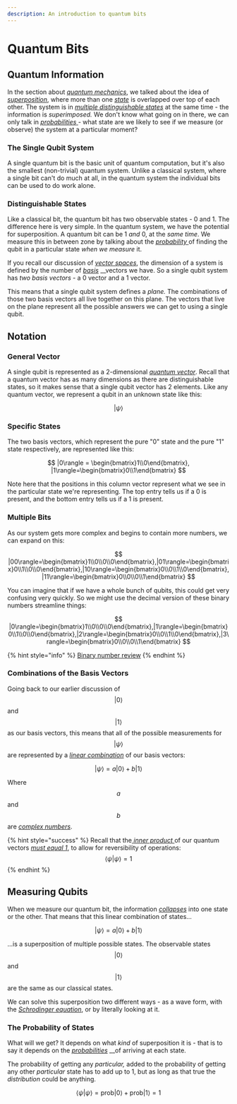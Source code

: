 ```yaml
---
description: An introduction to quantum bits
---
```


# Quantum Bits

## Quantum Information

In the section about [_quantum mechanics_](../physics/quantum-mechanics.md), we talked about the idea of [_superposition_](../physics/quantum-mechanics.md#superposition), where more than one [_state_](../physics/classical-mechanics.md#state) is overlapped over top of each other. The system is in [_multiple distinguishable states_](../physics/quantum-mechanics.md#distinguishable-states) at the same time - the information is _superimposed._ We don't know what going on in there, we can only talk in [_probabilities_ ](../physics/quantum-mechanics.md#probability)- what state are we likely to see if we measure \(or observe\) the system at a particular moment?

### The Single Qubit System

A single quantum bit is the basic unit of quantum computation, but it's also the smallest \(non-trivial\) quantum system. Unlike a classical system, where a single bit can't do much at all, in the quantum system the individual bits can be used to do work alone.

### Distinguishable States

Like a classical bit, the quantum bit has two observable states - 0 and 1. The difference here is very simple. In the quantum system, we have the potential for superposition. A quantum bit can be 1 _and_ 0, at the _same time_. We measure this in between zone by talking about the [_probability_ ](../physics/quantum-mechanics.md#probability)of finding the qubit in a particular state _when we measure_ it.

If you recall our discussion of [_vector spaces_](../linear-algebra/space-dimension-and-span.md#space), the dimension of a system is defined by the number of [_basis_](../linear-algebra/space-dimension-and-span.md#basis) __vectors we have. So a single qubit system has _two basis vectors_ - a 0 vector and a 1 vector. 

This means that a single qubit system defines a _plane._ The combinations of those two basis vectors all live together on this plane. The vectors that live on the plane represent all the possible answers we can get to using a single qubit.

## Notation

### General Vector

A single qubit is represented as a 2-dimensional [_quantum vector_](../physics/quantum-mechanics.md#quantum-vectors). Recall that a quantum vector has as many dimensions as there are distinguishable states, so it makes sense that a single qubit vector has 2 elements. Like any quantum vector, we represent a qubit in an unknown state like this:

$$
|\psi\rangle
$$

### Specific States

The two basis vectors, which represent the pure "0" state and the pure "1" state respectively, are represented like this:

$$
|0\rangle = \begin{bmatrix}1\\0\end{bmatrix}, |1\rangle=\begin{bmatrix}0\\1\end{bmatrix}
$$

Note here that the positions in this column vector represent what we see in the particular state we're representing. The top entry tells us if a 0 is present, and the bottom entry tells us if a 1 is present.

### Multiple Bits

As our system gets more complex and begins to contain more numbers, we can expand on this:

$$
|00\rangle=\begin{bmatrix}1\\0\\0\\0\end{bmatrix},|01\rangle=\begin{bmatrix}0\\1\\0\\0\end{bmatrix},|10\rangle=\begin{bmatrix}0\\0\\1\\0\end{bmatrix},|11\rangle=\begin{bmatrix}0\\0\\0\\1\end{bmatrix}
$$

You can imagine that if we have a whole bunch of qubits, this could get very confusing very quickly. So we might use the decimal version of these binary numbers streamline things:

$$
|0\rangle=\begin{bmatrix}1\\0\\0\\0\end{bmatrix},|1\rangle=\begin{bmatrix}0\\1\\0\\0\end{bmatrix},|2\rangle=\begin{bmatrix}0\\0\\1\\0\end{bmatrix},|3\rangle=\begin{bmatrix}0\\0\\0\\1\end{bmatrix}
$$

{% hint style="info" %}
[Binary number review](https://www.khanacademy.org/math/algebra-home/alg-intro-to-algebra/algebra-alternate-number-bases/v/number-systems-introduction)
{% endhint %}

### Combinations of the Basis Vectors

Going back to our earlier discussion of $$|0\rangle$$ and $$|1\rangle$$ as our basis vectors, this means that all of the possible measurements for $$|\psi\rangle$$ are represented by a [_linear combination_](../linear-algebra/linear-operations.md#linear-combinations) of our basis vectors:

$$
|\psi\rangle = a|0\rangle + b|1\rangle
$$

Where $$a$$ and $$b$$ are [_complex numbers_](../physics/quantum-mechanics.md#complex-numbers).

{% hint style="success" %}
Recall that the[ _inner product_ ](../linear-algebra/vectors.md#inner-product)of our quantum vectors [_must equal 1_](../physics/quantum-mechanics.md#notation), to allow for reversibility of operations: $$\langle \psi|\psi\rangle = 1$$
{% endhint %}

## Measuring Qubits

When we measure our quantum bit, the information [_collapses_](../physics/quantum-mechanics.md#superposition) into one state or the other. That means that this linear combination of states...

$$
|\psi\rangle = a|0\rangle + b|1\rangle
$$

...is a superposition of multiple possible states. The observable states $$|0\rangle$$ and $$|1\rangle$$ are the same as our classical states.

We can solve this superposition two different ways - as a wave form, with the [_Schrodinger equation_](../physics/quantum-mechanics.md#schrodingers-equation), or by literally looking at it.

### The Probability of States

What will we get? It depends on what _kind_ of superposition it is - that is to say it depends on the [_probabilities_](../physics/quantum-mechanics.md#probability) __of arriving at each state.

The probability of getting any _particular,_ added to the probability of getting any other _particular_ state has to add up to 1, but as long as that true the _distribution_ could be anything.

$$
\langle\psi|\psi\rangle=\text{prob}|0\rangle+\text{prob}|1\rangle=1
$$

